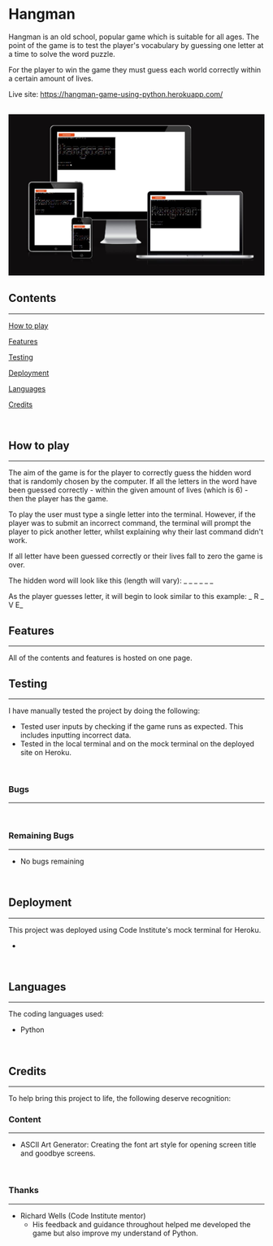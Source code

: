 # Hangman
Hangman is an old school, popular game which is suitable for all ages. The point of the game is to test the player's vocabulary by guessing one letter at a time to solve the word puzzle.

For the player to win the game they must guess each world correctly within a certain amount of lives.

Live site: https://hangman-game-using-python.herokuapp.com/
<br><br>

<img src="readme-images/amiresponsive.jpg">

<br>

## Contents
<hr>

[How to play](https://github.com/lewis-worsley/hangman/blob/main/README.md#howtoplay)

[Features](https://github.com/lewis-worsley/hangman/blob/main/README.md#features)

[Testing](https://github.com/lewis-worsley/hangman/blob/main/README.md#testing)

[Deployment](https://github.com/lewis-worsley/hangman/blob/main/README.md#deployment)

[Languages](https://github.com/lewis-worsley/hangman/blob/main/README.md#languages)

[Credits](https://github.com/lewis-worsley/hangman/blob/main/README.md#credits)

<br>

## How to play
<hr>

The aim of the game is for the player to correctly guess the hidden word that is randomly chosen by the computer. If all the letters in the word have been guessed correctly - within the given amount of lives (which is 6) - then the player has the game.

To play the user must type a single letter into the terminal. However, if the player was to submit an incorrect command, the terminal will prompt the player to pick another letter, whilst explaining why their last command didn't work.

If all letter have been guessed correctly or their lives fall to zero the game is over.

The hidden word will look like this (length will vary): _ _ _ _ _ _

As the player guesses letter, it will begin to look similar to this example: _ R _ V E_

## Features
<hr>

All of the contents and features is hosted on one page.



## Testing
<hr>

I have manually tested the project by doing the following:

- Tested user inputs by checking if the game runs as expected. This includes inputting incorrect data.
- Tested in the local terminal and on the mock terminal on the deployed site on Heroku.

<br>

### Bugs
<hr>



<br>

### Remaining Bugs
<hr>

- No bugs remaining

<br>

## Deployment
<hr>
This project was deployed using Code Institute's mock terminal for Heroku.

- 

<br>

## Languages
<hr>
The coding languages used:

- Python

<br>

## Credits
<hr>
To help bring this project to life, the following deserve recognition:

<br>

### Content
<hr>

- ASCII Art Generator: Creating the font art style for opening screen title and goodbye screens.

<br>

### Thanks
<hr>

- Richard Wells (Code Institute mentor)
    - His feedback and guidance throughout helped me developed the game but also improve my understand of Python.